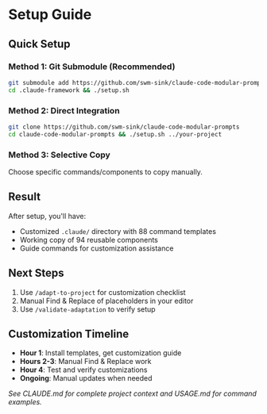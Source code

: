 # Setup Guide

## Quick Setup

### Method 1: Git Submodule (Recommended)
```bash
git submodule add https://github.com/swm-sink/claude-code-modular-prompts .claude-framework
cd .claude-framework && ./setup.sh
```

### Method 2: Direct Integration
```bash
git clone https://github.com/swm-sink/claude-code-modular-prompts
cd claude-code-modular-prompts && ./setup.sh ../your-project
```

### Method 3: Selective Copy
Choose specific commands/components to copy manually.

## Result

After setup, you'll have:
- Customized `.claude/` directory with 88 command templates
- Working copy of 94 reusable components
- Guide commands for customization assistance

## Next Steps

1. Use `/adapt-to-project` for customization checklist
2. Manual Find & Replace of placeholders in your editor
3. Use `/validate-adaptation` to verify setup

## Customization Timeline

- **Hour 1**: Install templates, get customization guide
- **Hours 2-3**: Manual Find & Replace work  
- **Hour 4**: Test and verify customizations
- **Ongoing**: Manual updates when needed

*See CLAUDE.md for complete project context and USAGE.md for command examples.*